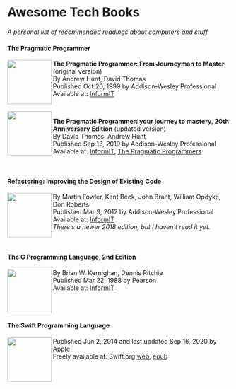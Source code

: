 Awesome Tech Books
==================

_A personal list of recommended readings about computers and stuff_

#### The Pragmatic Programmer

<img src="https://www.informit.com/ShowCover.aspx?isbn=9780321770554&type=f" align="left" width="100">

   **The Pragmatic Programmer: From Journeyman to Master** (original version)  
   By Andrew Hunt, David Thomas  
   Published Oct 20, 1999 by Addison-Wesley Professional  
   Available at: [InformIT](https://www.informit.com/store/pragmatic-programmer-from-journeyman-to-master-9780321770554)
   
   <br clear="left">
   
   <img src="https://www.informit.com/ShowCover.aspx?isbn=9780135957059&type=f" align="left" width="100">
   
   **The Pragmatic Programmer: your journey to mastery, 20th Anniversary Edition** (updated version)  
   By David Thomas, Andrew Hunt  
   Published Sep 13, 2019 by Addison-Wesley Professional  
   Available at: [InformIT](https://www.informit.com/store/pragmatic-programmer-your-journey-to-mastery-20th-anniversary-9780135957059),
   [The Pragmatic Programmers](https://pragprog.com/titles/tpp20/the-pragmatic-programmer-20th-anniversary-edition/)

   <br clear="left">

#### Refactoring: Improving the Design of Existing Code
  
  <img src="https://www.informit.com/ShowCover.aspx?isbn=9780133065275&type=f" align="left" width="100">
  
  By Martin Fowler, Kent Beck, John Brant, William Opdyke, Don Roberts  
  Published Mar 9, 2012 by Addison-Wesley Professional  
  Available at: [InformIT](https://www.informit.com/store/refactoring-improving-the-design-of-existing-code-9780133065275)  
  _There's a newer 2018 edition, but I haven't read it yet._
  
  <br clear="left">
  
#### The C Programming Language, 2nd Edition

  <img src="https://www.informit.com/ShowCover.aspx?isbn=9780131103627&type=f" align="left" width="100">
  
  By Brian W. Kernighan, Dennis Ritchie  
  Published Mar 22, 1988 by Pearson  
  Available at: [InformIT](https://www.informit.com/store/c-programming-language-9780131103627)
  
  <br clear="left">

#### The Swift Programming Language

  <img src="https://is2-ssl.mzstatic.com/image/thumb/Publication114/v4/3b/3d/65/3b3d65fb-0343-8919-2b10-96d298356d08/cover.jpg/268x0w.jpg" align="left" width="100">
  
  Published Jun 2, 2014 and last updated Sep 16, 2020 by Apple  
  Freely available at: Swift.org [web](https://docs.swift.org/swift-book/), [epub](https://docs.swift.org/swift-book/TheSwiftProgrammingLanguageSwift53.epub)
  
  <br clear="left">

